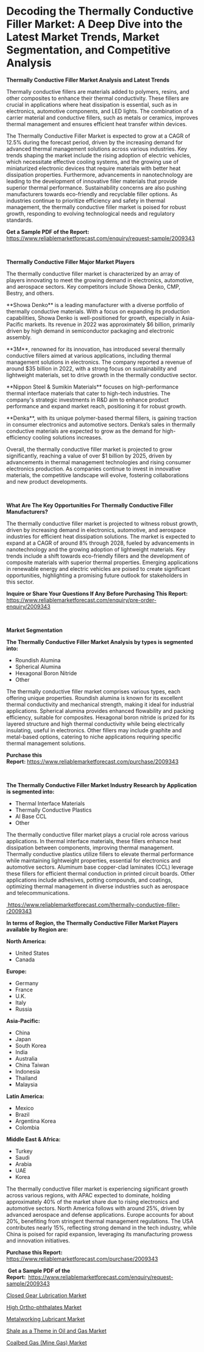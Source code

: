 <p><h1>Decoding the Thermally Conductive Filler Market: A Deep Dive into the Latest Market Trends, Market Segmentation, and Competitive Analysis</h1></p><p><strong>Thermally Conductive Filler Market Analysis and Latest Trends</strong></p>
<p><p>Thermally conductive fillers are materials added to polymers, resins, and other composites to enhance their thermal conductivity. These fillers are crucial in applications where heat dissipation is essential, such as in electronics, automotive components, and LED lights. The combination of a carrier material and conductive fillers, such as metals or ceramics, improves thermal management and ensures efficient heat transfer within devices.</p><p>The Thermally Conductive Filler Market is expected to grow at a CAGR of 12.5% during the forecast period, driven by the increasing demand for advanced thermal management solutions across various industries. Key trends shaping the market include the rising adoption of electric vehicles, which necessitate effective cooling systems, and the growing use of miniaturized electronic devices that require materials with better heat dissipation properties. Furthermore, advancements in nanotechnology are leading to the development of innovative filler materials that provide superior thermal performance. Sustainability concerns are also pushing manufacturers towards eco-friendly and recyclable filler options. As industries continue to prioritize efficiency and safety in thermal management, the thermally conductive filler market is poised for robust growth, responding to evolving technological needs and regulatory standards.</p></p>
<p><strong>Get a Sample PDF of the Report:&nbsp;</strong> <a href="https://www.reliablemarketforecast.com/enquiry/request-sample/2009343?utm_campaign=2196&utm_medium=2&utm_source=Github&utm_content=ia&utm_term=30012025&utm_id=thermally-conductive-filler">https://www.reliablemarketforecast.com/enquiry/request-sample/2009343</a></p>
<p>&nbsp;</p>
<p><strong>Thermally Conductive Filler Major Market Players</strong></p>
<p><p>The thermally conductive filler market is characterized by an array of players innovating to meet the growing demand in electronics, automotive, and aerospace sectors. Key competitors include Showa Denko, CMP, Bestry, and others.</p><p>**Showa Denko** is a leading manufacturer with a diverse portfolio of thermally conductive materials. With a focus on expanding its production capabilities, Showa Denko is well-positioned for growth, especially in Asia-Pacific markets. Its revenue in 2022 was approximately $6 billion, primarily driven by high demand in semiconductor packaging and electronic assembly.</p><p>**3M**, renowned for its innovation, has introduced several thermally conductive fillers aimed at various applications, including thermal management solutions in electronics. The company reported a revenue of around $35 billion in 2022, with a strong focus on sustainability and lightweight materials, set to drive growth in the thermally conductive sector.</p><p>**Nippon Steel & Sumikin Materials** focuses on high-performance thermal interface materials that cater to high-tech industries. The company's strategic investments in R&D aim to enhance product performance and expand market reach, positioning it for robust growth.</p><p>**Denka**, with its unique polymer-based thermal fillers, is gaining traction in consumer electronics and automotive sectors. Denka’s sales in thermally conductive materials are expected to grow as the demand for high-efficiency cooling solutions increases.</p><p>Overall, the thermally conductive filler market is projected to grow significantly, reaching a value of over $1 billion by 2025, driven by advancements in thermal management technologies and rising consumer electronics production. As companies continue to invest in innovative materials, the competitive landscape will evolve, fostering collaborations and new product developments.</p></p>
<p>&nbsp;</p>
<p><strong>What Are The Key Opportunities For Thermally Conductive Filler Manufacturers?</strong></p>
<p><p>The thermally conductive filler market is projected to witness robust growth, driven by increasing demand in electronics, automotive, and aerospace industries for efficient heat dissipation solutions. The market is expected to expand at a CAGR of around 8% through 2028, fueled by advancements in nanotechnology and the growing adoption of lightweight materials. Key trends include a shift towards eco-friendly fillers and the development of composite materials with superior thermal properties. Emerging applications in renewable energy and electric vehicles are poised to create significant opportunities, highlighting a promising future outlook for stakeholders in this sector.</p></p>
<p><strong>Inquire or Share Your Questions If Any Before Purchasing This Report:</strong> <a href="https://www.reliablemarketforecast.com/enquiry/pre-order-enquiry/2009343?utm_campaign=2196&utm_medium=2&utm_source=Github&utm_content=ia&utm_term=30012025&utm_id=thermally-conductive-filler">https://www.reliablemarketforecast.com/enquiry/pre-order-enquiry/2009343</a></p>
<p>&nbsp;</p>
<p><strong>Market Segmentation</strong></p>
<p><strong>The Thermally Conductive Filler Market Analysis by types is segmented into:</strong></p>
<p><ul><li>Roundish Alumina</li><li>Spherical Alumina</li><li>Hexagonal Boron Nitride</li><li>Other</li></ul></p>
<p><p>The thermally conductive filler market comprises various types, each offering unique properties. Roundish alumina is known for its excellent thermal conductivity and mechanical strength, making it ideal for industrial applications. Spherical alumina provides enhanced flowability and packing efficiency, suitable for composites. Hexagonal boron nitride is prized for its layered structure and high thermal conductivity while being electrically insulating, useful in electronics. Other fillers may include graphite and metal-based options, catering to niche applications requiring specific thermal management solutions.</p></p>
<p><strong>Purchase this Report:&nbsp;</strong><a href="https://www.reliablemarketforecast.com/purchase/2009343?utm_campaign=2196&utm_medium=2&utm_source=Github&utm_content=ia&utm_term=30012025&utm_id=thermally-conductive-filler">https://www.reliablemarketforecast.com/purchase/2009343</a></p>
<p>&nbsp;</p>
<p><strong>The Thermally Conductive Filler Market Industry Research by Application is segmented into:</strong></p>
<p><ul><li>Thermal Interface Materials</li><li>Thermally Conductive Plastics</li><li>Al Base CCL</li><li>Other</li></ul></p>
<p><p>The thermally conductive filler market plays a crucial role across various applications. In thermal interface materials, these fillers enhance heat dissipation between components, improving thermal management. Thermally conductive plastics utilize fillers to elevate thermal performance while maintaining lightweight properties, essential for electronics and automotive sectors. Aluminum base copper-clad laminates (CCL) leverage these fillers for efficient thermal conduction in printed circuit boards. Other applications include adhesives, potting compounds, and coatings, optimizing thermal management in diverse industries such as aerospace and telecommunications.</p></p>
<p><a href="https://www.reliablemarketforecast.com/thermally-conductive-filler-r2009343?utm_campaign=2196&utm_medium=2&utm_source=Github&utm_content=ia&utm_term=30012025&utm_id=thermally-conductive-filler">&nbsp;https://www.reliablemarketforecast.com/thermally-conductive-filler-r2009343</a></p>
<p><strong>In terms of Region, the Thermally Conductive Filler Market Players available by Region are:</strong></p>
<p>
    <p> <strong> North America: </strong>
        <ul>
            <li>United States</li>
            <li>Canada</li>
        </ul>
        </p> 
    <p> <strong> Europe: </strong>
        <ul>
            <li>Germany</li>
            <li>France</li>
            <li>U.K.</li>
            <li>Italy</li>
            <li>Russia</li>
        </ul>
        </p> 
    <p> <strong> Asia-Pacific: </strong>
        <ul>
            <li>China</li>
            <li>Japan</li>
            <li>South Korea</li>
            <li>India</li>
            <li>Australia</li>
            <li>China Taiwan</li>
            <li>Indonesia</li>
            <li>Thailand</li>
            <li>Malaysia</li>
        </ul>
        </p> 
    <p> <strong> Latin America: </strong>
        <ul>
            <li>Mexico</li>
            <li>Brazil</li>
            <li>Argentina Korea</li>
            <li>Colombia</li>
        </ul>
        </p> 
    <p> <strong> Middle East & Africa: </strong>
        <ul>
            <li>Turkey</li>
            <li>Saudi</li>
            <li>Arabia</li>
            <li>UAE</li>
            <li>Korea</li>
        </ul>
    </p>
    </p>
<p><p>The thermally conductive filler market is experiencing significant growth across various regions, with APAC expected to dominate, holding approximately 40% of the market share due to rising electronics and automotive sectors. North America follows with around 25%, driven by advanced aerospace and defense applications. Europe accounts for about 20%, benefiting from stringent thermal management regulations. The USA contributes nearly 15%, reflecting strong demand in the tech industry, while China is poised for rapid expansion, leveraging its manufacturing prowess and innovation initiatives.</p></p>
<p><strong>Purchase this Report: </strong><a href="https://www.reliablemarketforecast.com/purchase/2009343?utm_campaign=2196&utm_medium=2&utm_source=Github&utm_content=ia&utm_term=30012025&utm_id=thermally-conductive-filler">https://www.reliablemarketforecast.com/purchase/2009343</a></p>
<p>&nbsp;<strong>Get a Sample PDF of the Report:&nbsp;&nbsp;</strong><a href="https://www.reliablemarketforecast.com/enquiry/request-sample/2009343?utm_campaign=2196&utm_medium=2&utm_source=Github&utm_content=ia&utm_term=30012025&utm_id=thermally-conductive-filler">https://www.reliablemarketforecast.com/enquiry/request-sample/2009343</a></p>
<p><strong></strong></p>
<p><p><a href="https://www.linkedin.com/pulse/global-closed-gear-lubrication-industry-analysis-share-growth-jntfe?utm_campaign=2196&utm_medium=2&utm_source=Github&utm_content=ia&utm_term=30012025&utm_id=thermally-conductive-filler">Closed Gear Lubrication Market</a></p><p><a href="https://www.linkedin.com/pulse/growing-high-ortho-phthalates-market-size-forecast-cxghe?utm_campaign=2196&utm_medium=2&utm_source=Github&utm_content=ia&utm_term=30012025&utm_id=thermally-conductive-filler">High Ortho-phthalates Market</a></p><p><a href="https://www.linkedin.com/pulse/comprehensive-metalworking-lubricant-market-report-regional-3evhe?utm_campaign=2196&utm_medium=2&utm_source=Github&utm_content=ia&utm_term=30012025&utm_id=thermally-conductive-filler">Metalworking Lubricant Market</a></p><p><a href="https://www.linkedin.com/pulse/how-shale-theme-oil-gas-market-projected-soar-size-share-a5oge?utm_campaign=2196&utm_medium=2&utm_source=Github&utm_content=ia&utm_term=30012025&utm_id=thermally-conductive-filler">Shale as a Theme in Oil and Gas Market</a></p><p><a href="https://www.linkedin.com/pulse/report-offers-thorough-study-coalbed-gas-mine-market-cagr-1vatc?utm_campaign=2196&utm_medium=2&utm_source=Github&utm_content=ia&utm_term=30012025&utm_id=thermally-conductive-filler">Coalbed Gas (Mine Gas) Market</a></p></p>